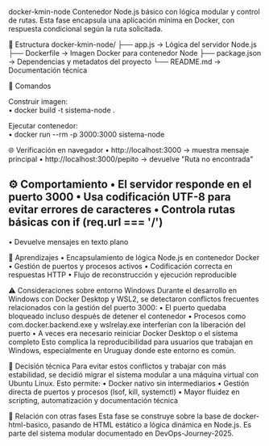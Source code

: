 docker-kmin-node
Contenedor Node.js básico con lógica modular y control de rutas. Esta fase encapsula una aplicación mínima en Docker, con respuesta condicional según la ruta solicitada.

📁 Estructura
docker-kmin-node/
├── app.js → Lógica del servidor Node.js
├── Dockerfile → Imagen Docker para contenedor Node
├── package.json → Dependencias y metadatos del proyecto
└── README.md → Documentación técnica

🚀 Comandos

Construir imagen:  
• 	docker build -t sistema-node .

Ejecutar contenedor:  
•   docker run --rm -p 3000:3000 sistema-node

🌐 Verificación en navegador
• 	http://localhost:3000 → muestra mensaje principal
• 	http://localhost:3000/pepito → devuelve "Ruta no encontrada"

⚙️ Comportamiento
• 	El servidor responde en el puerto 3000
• 	Usa codificación UTF-8 para evitar errores de caracteres
• 	Controla rutas básicas con if (req.url === '/')
- 

• 	Devuelve mensajes en texto plano

🧠 Aprendizajes
• 	Encapsulamiento de lógica Node.js en contenedor Docker
• 	Gestión de puertos y procesos activos
• 	Codificación correcta en respuestas HTTP
• 	Flujo de reconstrucción y ejecución reproducible

⚠️ Consideraciones sobre entorno Windows
Durante el desarrollo en Windows con Docker Desktop y WSL2, se detectaron conflictos frecuentes relacionados con la gestión del puerto 3000:
• 	El puerto quedaba bloqueado incluso después de detener el contenedor
• 	Procesos como com.docker.backend.exe y wslrelay.exe interferían con la liberación del puerto
• 	A veces era necesario reiniciar Docker Desktop o el sistema completo
Esto complica la reproducibilidad para usuarios que trabajan en Windows, especialmente en Uruguay donde este entorno es común.

🧭 Decisión técnica
Para evitar estos conflictos y trabajar con más estabilidad, se decidió migrar el sistema modular a una máquina virtual con Ubuntu Linux. Esto permite:
• 	Docker nativo sin intermediarios
• 	Gestión directa de puertos y procesos (lsof, kill, systemctl)
• 	Mayor fluidez en scripting, automatización y documentación técnica

🔗 Relación con otras fases
Esta fase se construye sobre la base de docker-html-basico, pasando de HTML estático a lógica dinámica en Node.js. 
Es parte del sistema modular documentado en DevOps-Journey-2025.


